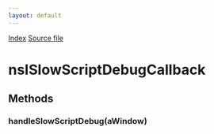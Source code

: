 ```yaml
---
layout: default
---
```

<div id='links'><a href="../index.html">Index</a>
<a href="http://dxr.mozilla.org/mozilla-central/source/dom/base/nsISlowScriptDebug.idl">Source file</a>
</div>

# nsISlowScriptDebugCallback #

## Methods ##

### handleSlowScriptDebug(aWindow) ###
